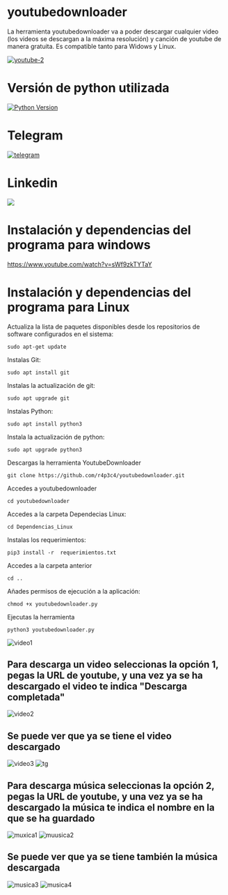 # youtubedownloader
La herramienta youtubedownloader va a poder descargar cualquier video (los videos se descargan a la máxima resolución) y canción de youtube de manera gratuita. Es compatible tanto para Widows y Linux.

<a href='https://postimg.cc/DJ9rD63C' target='_blank'><img src='https://i.postimg.cc/D0ZxSpjK/youtube-2.png' border='0' alt='youtube-2'/></a>

# Versión de python utilizada

[![Python Version](https://img.shields.io/badge/python-3.11+-green)](https://www.python.org)

# Telegram

<a href='https://t.me/NoticiasCiberseguridadyCryptos' target='_blank'><img src='https://i.postimg.cc/HJ54gYft/telegram.png' border='0' alt='telegram'/></a>

# Linkedin
<a href="https://www.linkedin.com/in/rafael-peiro-calvet/"><img src="https://i.postimg.cc/8zsFGvXV/logo.jpg"></a>

# Instalación y dependencias del programa para windows

https://www.youtube.com/watch?v=sWf9zkTYTaY

# Instalación y dependencias del programa para Linux

Actualiza la lista de paquetes disponibles desde los repositorios de software configurados en el sistema:

    sudo apt-get update

Instalas Git:
    
    sudo apt install git

Instalas la actualización de git:
    
    sudo apt upgrade git
    
Instalas Python:
    
    sudo apt install python3

Instala la actualización de python:
    
    sudo apt upgrade python3

Descargas la herramienta YoutubeDownloader

    git clone https://github.com/r4p3c4/youtubedownloader.git

Accedes a youtubedownloader

    cd youtubedownloader

Accedes a la carpeta Dependecias Linux:
    
    cd Dependencias_Linux
    
Instalas los requerimientos:

    pip3 install -r  requerimientos.txt

Accedes a la carpeta anterior

    cd ..

Añades permisos de ejecución a la aplicación:

    chmod +x youtubedownloader.py

Ejecutas la herramienta

    python3 youtubedownloader.py

<img src='https://i.postimg.cc/dtmrHnZY/video1.png' border='0' alt='video1'/>

## Para descarga un video seleccionas la opción 1, pegas la URL de youtube, y una vez ya se ha descargado el video te indica "Descarga completada"

<img src="https://i.postimg.cc/RVJk56QG/video2.png" alt="video2"/>

## Se puede ver que ya se tiene el video descargado

<img src="https://i.postimg.cc/tTrKyFMv/video3.png" alt="video3"/>

<img src='https://i.postimg.cc/rpBjDgvd/tg.png' border='0' alt='tg'/>

## Para descarga música seleccionas la opción 2, pegas la URL de youtube, y una vez ya se ha descargado la música te indica el nombre en la que se ha guardado

<img src="https://i.postimg.cc/Ss3Z7g0b/muxica1.png" alt="muxica1"/>

<img src="https://i.postimg.cc/wvLyND1W/muusica2.png" alt="muusica2"/>

## Se puede ver que ya se tiene también la música descargada

<img src="https://i.postimg.cc/0jFhKPxp/musica3.png" alt="musica3"/>

<img src="https://i.postimg.cc/nhvNryWD/musica4.png" alt="musica4"/>






